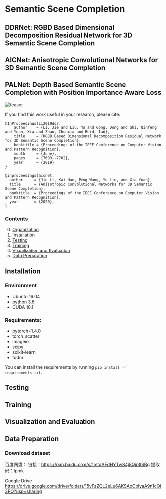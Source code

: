 # Semantic Scene Completion

## DDRNet: RGBD Based Dimensional Decomposition Residual Network for 3D Semantic Scene Completion
## AICNet: Anisotropic Convolutional Networks for 3D Semantic Scene Completion
## PALNet: Depth Based Semantic Scene Completion with Position Importance Aware Loss

![teaser](4_teaser_720p.gif)

If you find this work useful in your research, please cite:

    @InProceedings{Li2019ddr,
        author    = {Li, Jie and Liu, Yu and Gong, Dong and Shi, Qinfeng and Yuan, Xia and Zhao, Chunxia and Reid, Ian},
        title     = {RGBD Based Dimensional Decomposition Residual Network for 3D Semantic Scene Completion},
        booktitle = {Proceedings of the IEEE Conference on Computer Vision and Pattern Recognition},
        month     = {June},
        pages     = {7693--7702},
        year      = {2019}
    }
    
    @inproceedings{aicnet,
      author     = {Jie Li, Kai Han, Peng Wang, Yu Liu, and Xia Yuan},
      title      = {Anisotropic Convolutional Networks for 3D Semantic Scene Completion},
      booktitle  = {Proceedings of the IEEE Conference on Computer Vision and Pattern Recognition},
      year       = {2020},
    }

    
### Contents
0. [Organization](#organization)
0. [Installation](#installation)
0. [Testing](#testing)
0. [Training](#training)
0. [Visualization and Evaluation](#visualization-and-evaluation)
0. [Data Preparation](#data)

## Installation
### Environment
- Ubuntu 16.04
- python 3.6
- CUDA 10.1

### Requirements:
- pytorch=1.4.0
- torch_scatter
- imageio
- scipy
- scikit-learn
- tqdm

You can install the requirements by running `pip install -r requirements.txt`.

## Testing

## Training

## Visualization and Evaluation

## Data Preparation
### Download dataset
百度网盘：
链接：https://pan.baidu.com/s/1mtdAEdHYTwS4j8QjptISBg 
提取码：lpmk

Google Drive
https://drive.google.com/drive/folders/15vFzZQL2eLu6AKSAcCbIyaA9n1cQi3PO?usp=sharing
